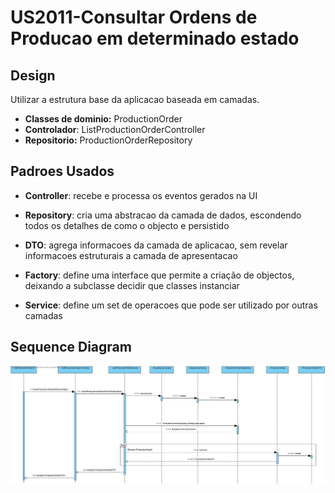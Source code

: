 # US2011-Consultar Ordens de Producao em determinado estado



## Design

Utilizar a estrutura base da aplicacao baseada em camadas.



- **Classes de dominio:** ProductionOrder
- **Controlador**: ListProductionOrderController
- **Repositorio:** ProductionOrderRepository



## Padroes Usados

- **Controller**: recebe e processa os eventos gerados na UI

- **Repository**: cria uma abstracao da camada de dados, escondendo todos os detalhes de como o objecto e persistido 

- **DTO**: agrega informacoes da camada de aplicacao, sem revelar informacoes estruturais a camada de apresentacao

- **Factory**: define uma interface que permite a criação de objectos, deixando a subclasse decidir que classes instanciar 

- **Service**: define um set de operacoes que pode ser utilizado por outras camadas

  



## Sequence Diagram

![SD-US2011](.\SD-US2011.jpg)